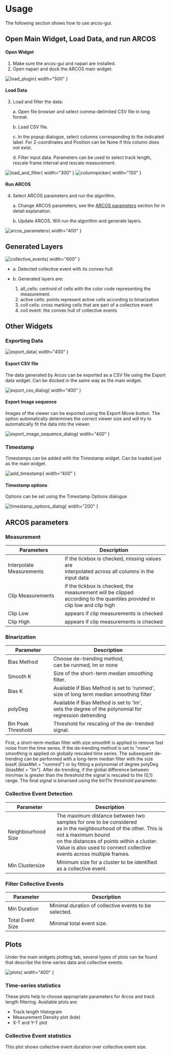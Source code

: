 # Usage

The following section shows how to use arcos-gui.

## Open Main Widget, Load Data, and run ARCOS

#### Open Widget
1. Make sure the arcos-gui and napari are installed.
2. Open napari and dock the ARCOS main widget:

![load_plugin](screenshots/load_plugin.png){ width="500" }


#### Load Data
3. Load and filter the data:

    a. Open file browser and select comma-delimited CSV file in long format.

    b. Load CSV file.

    c. In the popup dialogue, select columns corresponding to the indicated label. For Z-coordinates and Position can be None if this column does not exist.

    d. Filter input data. Parameters can be used to select track length, rescale frame interval and rescale measurement.

![load_and_filter](screenshots/load_filter.png){ width="300" } ![columnpicker](screenshots/select_from_dropdown.png){ width="150" }


#### Run ARCOS
4. Select ARCOS parameters and run the algorithm.

    a. Change ARCOS parameters, see the [ARCOS parameters](#arcos-parameters) section for in detail explanation.

    b. Update ARCOS. Will run the algorithm and generate layers.

![arcos_parameters](screenshots/select_arcos_parameters.png){ width="400" }

## Generated Layers

![collective_events](screenshots/collev_.png){ width="600" }

- a. Detected collective event with its convex hull.

- b. Generated layers are:

    1. all_cells: centroid of cells with the color code representing the measurement.
    2. active cells: points represent active cells according to binarization
    3. coll cells: cross marking cells that are part of a collective event
    4. coll event: the convex hull of collective events

## Other Widgets

### Exporting Data
![export_data](screenshots/data_export.png){ width="400" }

#### Export CSV file
The data generated by Arcos can be exported as a CSV file using the Export data widget.
Can be docked in the same way as the main widget.

![export_csv_dialog](screenshots/export_csv.png){ width="400" }

#### Export Image sequence
Images of the viewer can be exported using the Export Movie button.
The option automatically determines the correct viewer size and will try to automatically fit the data into the viewer.

![export_image_sequence_dialog](screenshots/export_image_sequence.png){ width="400" }

### Timestamp
Timestamps can be added with the Timestamp widget. Can be loaded just as the main widget.

![add_timestamp](screenshots/add_timestamp.png){ width="400" }

#### Timestamp options
Options can be set using the Timestamp Options dialogue

![timestamp_options_dialog](screenshots/timestamp_options.png){ width="200" }

## ARCOS parameters

### Measurement
| Parameters               | Description                                                                                                        |
|--------------------------|--------------------------------------------------------------------------------------------------------------------|
| Interpolate Measurements | If the tickbox is checked, missing values are<br /> interpolated across all columns in the input data                       |
| Clip Measurements        | if the tickbox is checked, the measurement will be clipped<br />according to the quantiles provided in clip low and clip high |
| Clip Low                 | appears if clip measurements is checked                                                                            |
| Clip High                | appears if clip measurements is checked                                                                            |

### Binarization

| Parameter                 | Description                                                                                         |
|---------------------------|-----------------------------------------------------------------------------------------------------|
| Bias Method               | Choose de-trending method, <br>can be runmed, lm or none                                     |
| Smooth K                  | Size of the short-term median smoothing filter.                                                         |
| Bias K                    | Available if Bias Method is set to 'runmed', <br>size of long term median smoothing filter          |
| polyDeg                   | Available if Bias Method is set to 'lm',<br>sets the degree of the polynomial for regression detrending |
| Bin Peak Threshold        | Threshold for rescaling of the de-trended signal.                                                   |

First, a short-term median filter with size smoothK is applied to remove fast noise from the time series. If the de-trending method is set to "none", smoothing is applied on globally rescaled time series. The subsequent de-trending can be performed with a long-term median filter with the size biasK {biasMet = "runmed"} or by fitting a polynomial of degree polyDeg {biasMet = "lm"}.
After de-trending, if the global difference between min/max is greater than the threshold the signal is rescaled to the (0,1) range. The final signal is binarised using the binThr threshold parameter.

### Collective Event Detection

| Parameter          | Description                                                                                                                                                                                                                                                     |
|--------------------|-----------------------------------------------------------------------------------------------------------------------------------------------------------------------------------------------------------------------------------------------------------------|
| Neighbourhood Size | The maximum distance between two samples for one to be considered<br>as in the neighbourhood of the other. This is not a maximum bound <br>on the distances of points within a cluster. <br>Value is also used to connect collective events across multiple frames. |
| Min Clustersize    | Minimum size for a cluster to be identified as a collective event.                                                                                                                                                                                              |

### Filter Collective Events

| Parameter        | Description                                           |
|------------------|-------------------------------------------------------|
| Min Duration     | Minimal duration of collective events to be selected. |
| Total Event Size | Minimal total event size.                             |


## Plots
Under the main widgets plotting tab, several types of plots can be found that describe the time-series data and collective events.

![plots](screenshots/plots.png){ width="400" }

### Time-series statistics
These plots help to choose appropriate parameters for Arcos and track length filtering.
Available plots are:

- Track length Histogram
- Measurement Density plot (kde)
- X-T and Y-T plot

### Collective Event statistics
This plot shows collective event duration over collective event size.

